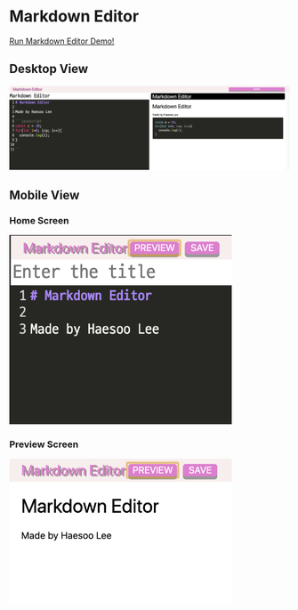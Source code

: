 # Markdown Editor
[Run Markdown Editor Demo!](https://haesoo-markdowneditor.netlify.app)

## Desktop View

![Desktop View](/src/images/desktop.png)


## Mobile View

### Home Screen
<img src="/src/images/mobile.png" width=400>

### Preview Screen
<img src="src/images/mobile2.png" width=400>
